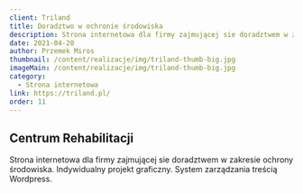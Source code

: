```yaml
---
client: Triland
title: Doradztwo w ochronie środowiska
description: Strona internetowa dla firmy zajmującej sie doradztwem w zakresie ochrony środowiska. Indywidualny projekt graficzny. System zarządzania treścią Wordpress.
date: 2021-04-20
author: Przemek Miros
thumbnail: /content/realizacje/img/triland-thumb-big.jpg
imageMain: /content/realizacje/img/triland-thumb-big.jpg
category: 
  - Strona internetowa
link: https://triland.pl/
order: 11
---
```


## Centrum Rehabilitacji

Strona internetowa dla firmy zajmującej sie doradztwem w zakresie ochrony środowiska. Indywidualny projekt graficzny. System zarządzania treścią Wordpress.
